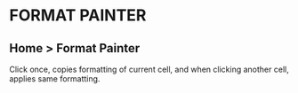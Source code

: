 # FORMAT PAINTER

## Home > Format Painter

Click once, copies formatting of current cell, and when clicking another cell, applies same formatting.
